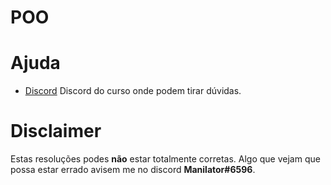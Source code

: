 # POO

# Ajuda

 * [Discord](https://discord.gg/m3kVwYM)
    Discord do curso onde podem tirar dúvidas.

# Disclaimer

Estas resoluções podes **não** estar totalmente corretas.
Algo que vejam que possa estar errado avisem me no discord **Manilator#6596**.

